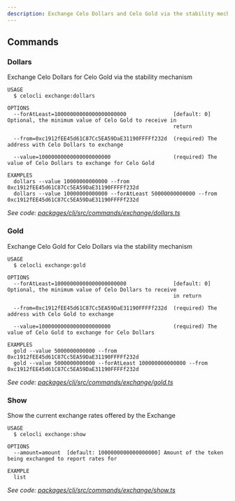 ```yaml
---
description: Exchange Celo Dollars and Celo Gold via the stability mechanism
---
```


## Commands

### Dollars

Exchange Celo Dollars for Celo Gold via the stability mechanism

```
USAGE
  $ celocli exchange:dollars

OPTIONS
  --forAtLeast=10000000000000000000000               [default: 0] Optional, the minimum value of Celo Gold to receive in
                                                     return

  --from=0xc1912fEE45d61C87Cc5EA59DaE31190FFFFf232d  (required) The address with Celo Dollars to exchange

  --value=10000000000000000000000                    (required) The value of Celo Dollars to exchange for Celo Gold

EXAMPLES
  dollars --value 10000000000000 --from 0xc1912fEE45d61C87Cc5EA59DaE31190FFFFf232d
  dollars --value 10000000000000 --forAtLeast 50000000000000 --from 0xc1912fEE45d61C87Cc5EA59DaE31190FFFFf232d
```

_See code: [packages/cli/src/commands/exchange/dollars.ts](https://github.com/celo-org/celo-monorepo/tree/master/packages/cli/src/commands/exchange/dollars.ts)_

### Gold

Exchange Celo Gold for Celo Dollars via the stability mechanism

```
USAGE
  $ celocli exchange:gold

OPTIONS
  --forAtLeast=10000000000000000000000               [default: 0] Optional, the minimum value of Celo Dollars to receive
                                                     in return

  --from=0xc1912fEE45d61C87Cc5EA59DaE31190FFFFf232d  (required) The address with Celo Gold to exchange

  --value=10000000000000000000000                    (required) The value of Celo Gold to exchange for Celo Dollars

EXAMPLES
  gold --value 5000000000000 --from 0xc1912fEE45d61C87Cc5EA59DaE31190FFFFf232d
  gold --value 5000000000000 --forAtLeast 100000000000000 --from 0xc1912fEE45d61C87Cc5EA59DaE31190FFFFf232d
```

_See code: [packages/cli/src/commands/exchange/gold.ts](https://github.com/celo-org/celo-monorepo/tree/master/packages/cli/src/commands/exchange/gold.ts)_

### Show

Show the current exchange rates offered by the Exchange

```
USAGE
  $ celocli exchange:show

OPTIONS
  --amount=amount  [default: 1000000000000000000] Amount of the token being exchanged to report rates for

EXAMPLE
  list
```

_See code: [packages/cli/src/commands/exchange/show.ts](https://github.com/celo-org/celo-monorepo/tree/master/packages/cli/src/commands/exchange/show.ts)_
